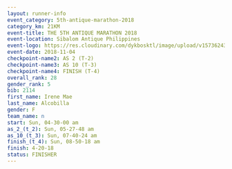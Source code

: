 ```yaml
---
layout: runner-info 
event_category: 5th-antique-marathon-2018 
category_km: 21KM 
event-title: THE 5TH ANTIQUE MARATHON 2018 
event-location: Sibalom Antique Philippines 
event-logo: https://res.cloudinary.com/dykbosktl/image/upload/v1573624328/Logo/5th-Antique-Marathon-2018-Teaser_yficzt.jpg 
event-date: 2018-11-04 
checkpoint-name2: AS 2 (T-2) 
checkpoint-name3: AS 10 (T-3) 
checkpoint-name4: FINISH (T-4) 
overall_rank: 28
gender_rank: 5
bib: 2114
first_name: Irene Mae
last_name: Alcobilla
gender: F
team_name: n
start: Sun, 04-30-00 am
as_2_(t_2): Sun, 05-27-48 am
as_10_(t_3): Sun, 07-40-24 am
finish_(t_4): Sun, 08-50-18 am
finish: 4-20-18
status: FINISHER
---
```

